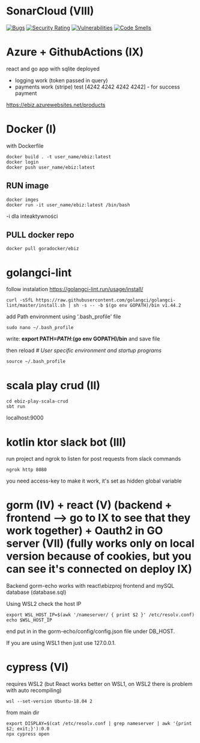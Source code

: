 # SonarCloud (VIII)
[![Bugs](https://sonarcloud.io/api/project_badges/measure?project=VenetianDevil_UJ_E-biznes&metric=bugs)](https://sonarcloud.io/summary/new_code?id=VenetianDevil_UJ_E-biznes)
[![Security Rating](https://sonarcloud.io/api/project_badges/measure?project=VenetianDevil_UJ_E-biznes&metric=security_rating)](https://sonarcloud.io/summary/new_code?id=VenetianDevil_UJ_E-biznes)
[![Vulnerabilities](https://sonarcloud.io/api/project_badges/measure?project=VenetianDevil_UJ_E-biznes&metric=vulnerabilities)](https://sonarcloud.io/summary/new_code?id=VenetianDevil_UJ_E-biznes)
[![Code Smells](https://sonarcloud.io/api/project_badges/measure?project=VenetianDevil_UJ_E-biznes&metric=code_smells)](https://sonarcloud.io/summary/new_code?id=VenetianDevil_UJ_E-biznes)

# Azure + GithubActions (IX)
react and go app with sqlite deployed
+ logging work (token passed in query)
+ payments work (stripe) test [4242 4242 4242 4242] - for success payment

https://ebiz.azurewebsites.net/products


# Docker (I)
with Dockerfile
```
docker build . -t user_name/ebiz:latest
docker login
docker push user_name/ebiz:latest
```

## RUN image
```
docker imges
docker run -it user_name/ebiz:latest /bin/bash
```
-i dla inteaktywności

## PULL docker repo
```
docker pull goradocker/ebiz
```

# golangci-lint

follow instalation  https://golangci-lint.run/usage/install/

```
curl -sSfL https://raw.githubusercontent.com/golangci/golangci-lint/master/install.sh | sh -s -- -b $(go env GOPATH)/bin v1.44.2
```

add Path environment using '.bash_profile' file
```
sudo nano ~/.bash_profile
```
write: **export PATH=$PATH:$(go env GOPATH)/bin** and save file

then reload *# User specific environment and startup programs*
```
source ~/.bash_profile
```

# scala play crud (II)
```
cd ebiz-play-scala-crud
sbt run
```

localhost:9000


# kotlin ktor slack bot (III)
run project and ngrok to listen for post requests from slack commands

```
ngrok http 8080
```
you need access-key to make it work, it's set as hidden global variable

# gorm (IV) + react (V) (backend + frontend --> go to IX to see that they work together) + Oauth2 in GO server (VII) (fully works only on local version because of cookies, but you can see it's connected on deploy IX)
Backend gorm-echo works with react\ebizproj frontend and mySQL database (database.sql)

Using WSL2 check the host IP
```
export WSL_HOST_IP=$(awk '/nameserver/ { print $2 }' /etc/resolv.conf)
echo $WSL_HOST_IP
```
end put in in the gorm-echo/config/config.json file under DB_HOST.

If you are using WSL1 then just use 127.0.0.1.

# cypress (VI)
requires WSL2 (but React works better on WSL1, on WSL2 there is problem with auto recompiling)
```
wsl --set-version Ubuntu-18.04 2
```

from main dir
```
export DISPLAY=$(cat /etc/resolv.conf | grep nameserver | awk '{print $2; exit;}'):0.0
npx cypress open
```
